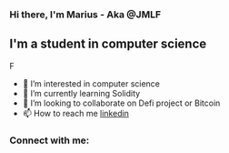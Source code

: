 ### Hi there, I'm Marius - Aka @JMLF

## I'm a student in computer science  
F
- 👀 I’m interested in computer science
- 🌱 I’m currently learning Solidity
- 💞️ I’m looking to collaborate on Defi project or Bitcoin
- 📫 How to reach me [linkedin]

### Connect with me:


<br /> 


[linkedin]: https://www.linkedin.com/in/mignard-marius  